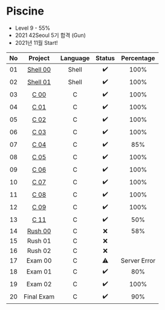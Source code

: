 # Piscine

- Level 9 - 55%
- 2021 42Seoul 5기 합격 (Gun)
- 2021년 11월 Start!

| No |   Project  | Language | Status | Percentage |
|:--:|:----------:|:--------:|:------:|:----------:|
| 01 | [Shell 00](https://github.com/WoosungMichael/Piscine/tree/main/Shell_00)   |   Shell  |    ✔️   |      100%     |
| 02 | [Shell 01](https://github.com/WoosungMichael/Piscine/tree/main/Shell_01)   |   Shell  |    ✔️   |      100%     |
| 03 | [C 00](https://github.com/WoosungMichael/Piscine/tree/main/C_00)       |     C    |    ✔️   |      100%     |
| 04 | [C 01](https://github.com/WoosungMichael/Piscine/tree/main/C_01)       |     C    |    ✔️   |      100%     |
| 05 | [C 02](https://github.com/WoosungMichael/Piscine/tree/main/C_02)       |     C    |    ✔️   |      100%     |
| 06 | [C 03](https://github.com/WoosungMichael/Piscine/tree/main/C_03)       |     C    |    ✔️   |      100%     |
| 07 | [C 04](https://github.com/WoosungMichael/Piscine/tree/main/C_04)       |     C    |    ✔️   |      85%      |
| 08 | [C 05](https://github.com/WoosungMichael/Piscine/tree/main/C_05)       |     C    |    ✔️   |      100%     |
| 09 | [C 06](https://github.com/WoosungMichael/Piscine/tree/main/C_06)       |     C    |    ✔️   |      100%     |
| 10 | [C 07](https://github.com/WoosungMichael/Piscine/tree/main/C_07)       |     C    |    ✔️   |      100%     |
| 11 | [C 08](https://github.com/WoosungMichael/Piscine/tree/main/C_08)       |     C    |    ✔️   |      100%     |
| 12 | [C 09](https://github.com/WoosungMichael/Piscine/tree/main/C_09)       |     C    |    ✔️   |      100%     |
| 13 | [C 11](https://github.com/WoosungMichael/Piscine/tree/main/C_11)       |     C    |    ✔️   |      50%     |
| 14 | [Rush 00](https://github.com/WoosungMichael/Piscine/tree/main/Rush_00)    |     C    |    ❌   |      58%     |
| 15 | Rush 01    |     C    |    ❌   |           |
| 16 | Rush 02    |     C    |    ❌   |           |
| 17 | Exam 00    |     C    |    ⚠    |     Server Error     |
| 18 | Exam 01    |     C    |    ✔️   |     80%     |
| 19 | Exam 02    |     C    |    ✔️   |     100%     |
| 20 | Final Exam |     C    |    ✔️   |     90%     |
